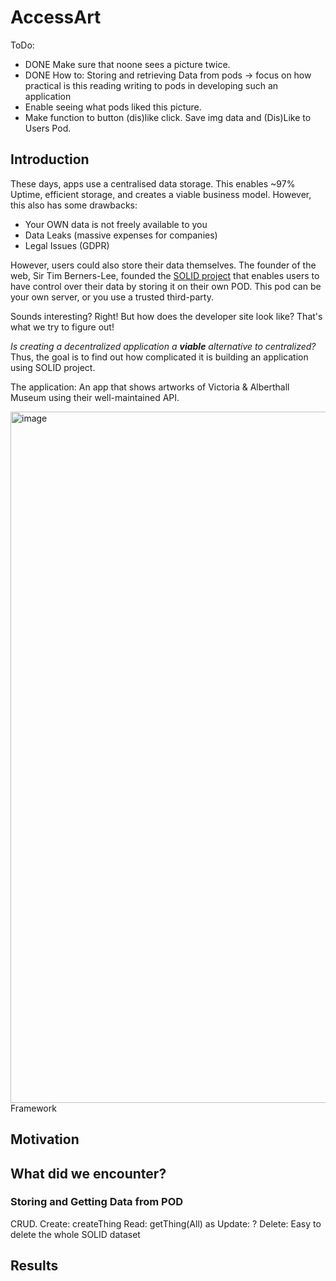 # AccessArt

ToDo:
- DONE Make sure that noone sees a picture twice. 
- DONE How to: Storing and retrieving Data from pods -> focus on how practical is this reading writing to pods in developing such an application
- Enable seeing what pods liked this picture. 
- Make function to button (dis)like click. Save img data and (Dis)Like to Users Pod.  

## Introduction

These days, apps use a centralised data storage. This enables ~97% Uptime​, efficient storage​, and creates a viable business model​. However, this also has some drawbacks: 
- Your OWN data is not freely available​ to you
- Data Leaks (massive expenses for companies)
- Legal Issues (GDPR)

However, users could also store their data themselves. The founder of the web, Sir Tim Berners-Lee, founded the [SOLID project](https://solidproject.org) that enables users to have control over their data by storing it on their own POD. This pod can be your own server, or you use a trusted third-party. 

Sounds interesting? Right! But how does the developer site look like? That's what we try to figure out!

_Is creating a decentralized application a **viable** alternative to centralized?​_
Thus, the goal is to find out how complicated it is building an application using SOLID project​. 

The application: An app that shows artworks of Victoria & Alberthall Museum using their well-maintained API. 

<img width="1106" alt="image" src="https://github.com/RobbsX/AccessArt/assets/79597633/bd333805-8135-44a3-a2f2-a020eaad173e">
Framework



## Motivation


## What did we encounter? 

### Storing and Getting Data from POD
CRUD. 
Create: createThing 
Read: getThing(All) as 
Update: ?
Delete: Easy to delete the whole SOLID dataset


## Results



